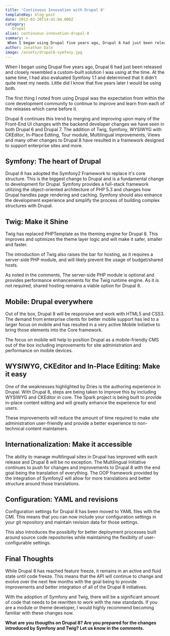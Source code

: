 ```yaml
---
title: 'Continuous Innovation with Drupal 8'
templateKey: blog-post
date: 2013-03-20T14:41:04.000Z
category: 
  -Drupal
alias: continuous-innovation-drupal-8
summary: > 
 When I began using Drupal five years ago, Drupal 6 had just been released and closely resembled a custom-built solution I was using at the time. At the same time, I had also evaluated Symfony 1.1 and determined that it didn't quite meet my needs. Little did I know that five years later I would be using both.
author: Jonathan Dale
image: /assets/drupal8-symfony.jpg
---
```


When I began using Drupal five years ago, Drupal 6 had just been released and closely resembled a custom-built solution I was using at the time. At the same time, I had also evaluated Symfony 1.1 and determined that it didn't quite meet my needs. Little did I know that five years later I would be using both.

The first thing I noted from using Drupal was the expectation from within the core development community to continue to improve and learn from each of the releases which came before it.

Drupal 8 continues this trend by merging and improving upon many of the Front-End UI changes with the backend developer changes we have seen in both Drupal 6 and Drupal 7. The addition of Twig, Symfony, WYSIWYG with CKEditor, In-Place Editing, Tour module, Multilingual improvements, Views and many other changes to Drupal 8 have resulted in a framework designed to support enterprise sites and more.

Symfony: The heart of Drupal
----------------------------

Drupal 8 has adopted the Symfony2 Framework to replace it's core structure. This is the biggest change to Drupal and is a fundamental change to development for Drupal. Symfony provides a full-stack framework utilizing the object-oriented architecture of PHP 5.3 and changes how Drupal handles page rendering and caching. Symfony should also enhance the development experience and simplify the process of building complex structures with Drupal.

Twig: Make it Shine
-------------------

Twig has replaced PHPTemplate as the theming engine for Drupal 8. This improves and optimizes the theme layer logic and will make it safer, smaller and faster.

The introduction of Twig also raises the bar for hosting, as it requires a server-side PHP module, and will likely prevent the usage of budget/shared hosts.

As noted in the comments, The server-side PHP module is optional and provides performance enhancements for the Twig runtime engine. As it is not required, shared hosting remains a viable option for Drupal 8.

Mobile: Drupal everywhere
-------------------------

Out of the box, Drupal 8 will be responsive and work with HTML5 and CSS3. The demand from enterprise clients for better mobile support has led to a larger focus on mobile and has resulted in a very active Mobile Initiative to bring those elements into the Core framework.

The focus on mobile will help to position Drupal as a mobile-friendly CMS out of the box including improvements for site administration and performance on mobile devices.

WYSIWYG, CKEditor and In-Place Editing: Make it easy
----------------------------------------------------

One of the weaknesses highlighted by Dries is the authoring experience in Drupal. With Drupal 8, steps are being taken to improve this by including WYSIWYG and CKEditor in core. The Spark project is being built to provide in-place content editing and will greatly enhance the experience for end users.

These improvements will reduce the amount of time required to make site administration user-friendly and provide a better experience to non-technical content maintainers.

Internationalization: Make it accessible
----------------------------------------

The ability to manage multilingual sites in Drupal has improved with each release and Drupal 8 will be no exception. The Multilingual Initiative continues to push for changes and improvements to Drupal 8 with the end goal being the translation of everything. The OOP framework provided by the integration of Symfony2 will allow for more translations and better structure around those translations.

Configuration: YAML and revisions
---------------------------------

Configuration settings for Drupal 8 has been moved to YAML files with the CMI. This means that you can now include your configuration settings in your git repository and maintain revision data for those settings.

This also introduces the possibilty for better deployment processes built around source code repositories while maintaining the flexiblity of user-configurable settings.

Final Thoughts
--------------

While Drupal 8 has reached feature freeze, it remains in an active and fluid state until code freeze. This means that the API will continue to change and evolve over the next few months with the goal being to provide improvements and better integration of all of the Drupal 8 initiatives.

With the adoption of Symfony and Twig, there will be a significant amount of code that needs to be rewritten to work with the new standards. If you are a module or theme developer, I would highly recommend becoming familiar with these changes now.

**What are you thougths on Drupal 8? Are you prepared for the changes introduced by Symfony and Twig? Let us know in the comments.**